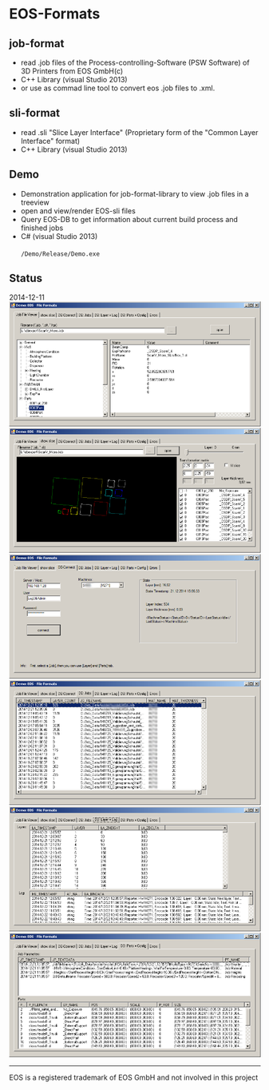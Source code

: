 EOS-Formats
===========

job-format
----------
* read .job files of the Process-controlling-Software (PSW Software) of 3D Printers from EOS GmbH(c) 
* C++ Library (visual Studio 2013)
* or use as commad line tool to convert eos .job files to .xml.<br />


sli-format
----------
* read .sli "Slice Layer Interface" (Proprietary form of the "Common Layer Interface" format)
* C++ Library (visual Studio 2013)

Demo
----
* Demonstration application for job-format-library to view .job files in a treeview
* open and view/render EOS-sli files
* Query EOS-DB to get information about current build process and finished jobs
* C# (visual Studio 2013)<br />
<code> /Demo/Release/Demo.exe</code>



Status
------
2014-12-11
![example1](images/jobfile_viewer.png)
![example2](images/slifile_viewer.png)
![example2](images/db_connect.png)
![example2](images/db_jobs.png)
![example2](images/db_log.png)
![example2](images/db_parts_config.png)

---
EOS is a registered trademark of EOS GmbH and not involved in this project
